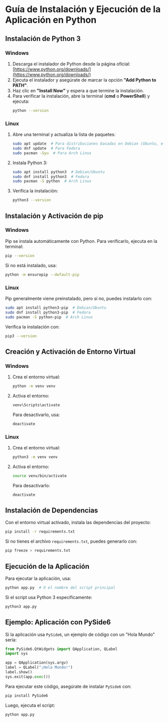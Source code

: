 # Guía de Instalación y Ejecución de la Aplicación en Python

## Instalación de Python 3

### Windows
1. Descarga el instalador de Python desde la página oficial: [https://www.python.org/downloads/](https://www.python.org/downloads/)
2. Ejecuta el instalador y asegúrate de marcar la opción **"Add Python to PATH"**.
3. Haz clic en **"Install Now"** y espera a que termine la instalación.
4. Para verificar la instalación, abre la terminal (**cmd** o **PowerShell**) y ejecuta:
   ```sh
   python --version
   ```

### Linux
1. Abre una terminal y actualiza la lista de paquetes:
   ```sh
   sudo apt update  # Para distribuciones basadas en Debian (Ubuntu, etc.)
   sudo dnf update  # Para Fedora
   sudo pacman -Syu  # Para Arch Linux
   ```
2. Instala Python 3:
   ```sh
   sudo apt install python3  # Debian/Ubuntu
   sudo dnf install python3  # Fedora
   sudo pacman -S python  # Arch Linux
   ```
3. Verifica la instalación:
   ```sh
   python3 --version
   ```

## Instalación y Activación de pip

### Windows
Pip se instala automáticamente con Python. Para verificarlo, ejecuta en la terminal:
```sh
pip --version
```
Si no está instalado, usa:
```sh
python -m ensurepip --default-pip
```

### Linux
Pip generalmente viene preinstalado, pero si no, puedes instalarlo con:
```sh
sudo apt install python3-pip  # Debian/Ubuntu
sudo dnf install python3-pip  # Fedora
sudo pacman -S python-pip  # Arch Linux
```
Verifica la instalación con:
```sh
pip3 --version
```

## Creación y Activación de Entorno Virtual

### Windows
1. Crea el entorno virtual:
   ```sh
   python -m venv venv
   ```
2. Activa el entorno:
   ```sh
   venv\Scripts\activate
   ```
   Para desactivarlo, usa:
   ```sh
   deactivate
   ```

### Linux
1. Crea el entorno virtual:
   ```sh
   python3 -m venv venv
   ```
2. Activa el entorno:
   ```sh
   source venv/bin/activate
   ```
   Para desactivarlo:
   ```sh
   deactivate
   ```

## Instalación de Dependencias
Con el entorno virtual activado, instala las dependencias del proyecto:
```sh
pip install -r requirements.txt
```
Si no tienes el archivo `requirements.txt`, puedes generarlo con:
```sh
pip freeze > requirements.txt
```

## Ejecución de la Aplicación
Para ejecutar la aplicación, usa:
```sh
python app.py  # O el nombre del script principal
```
Si el script usa Python 3 específicamente:
```sh
python3 app.py
```

## Ejemplo: Aplicación con PySide6
Si la aplicación usa `PySide6`, un ejemplo de código con un "Hola Mundo" sería:

```python
from PySide6.QtWidgets import QApplication, QLabel
import sys

app = QApplication(sys.argv)
label = QLabel("¡Hola Mundo!")
label.show()
sys.exit(app.exec())
```

Para ejecutar este código, asegúrate de instalar `PySide6` con:
```sh
pip install PySide6
```
Luego, ejecuta el script:
```sh
python app.py
```
